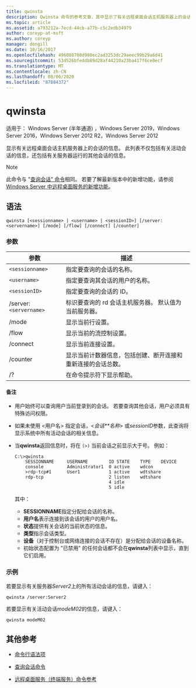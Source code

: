 ```yaml
---
title: qwinsta
description: Qwinsta 命令的参考文章，其中显示了有关远程桌面会话主机服务器上的会话的信息。
ms.topic: article
ms.assetid: a793212a-7ecd-44cb-a77b-c5c2edb34979
author: coreyp-at-msft
ms.author: coreyp
manager: dongill
ms.date: 10/16/2017
ms.openlocfilehash: 496088708d980ec2ad3253dc29aeec99b29a6d41
ms.sourcegitcommit: 53d526bfeddb89d28af44210a23ba417f6ce0ecf
ms.translationtype: MT
ms.contentlocale: zh-CN
ms.lasthandoff: 08/06/2020
ms.locfileid: "87884372"
---
```

# <a name="qwinsta"></a>qwinsta

适用于： Windows Server (半年通道) ，Windows Server 2019，Windows Server 2016，Windows Server 2012 R2，Windows Server 2012

显示有关远程桌面会话主机服务器上的会话的信息。 此列表不仅包括有关活动会话的信息，还包括有关服务器运行的其他会话的信息。

> [!NOTE]
> 此命令与 "[查询会话" 命令](query-session.md)相同。 若要了解最新版本中的新增功能，请参阅[Windows Server 中远程桌面服务的新增功能](/previous-versions/windows/it-pro/windows-server-2012-r2-and-2012/dn283323(v=ws.11))。

## <a name="syntax"></a>语法

```
qwinsta [<sessionname> | <username> | <sessionID>] [/server:<servername>] [/mode] [/flow] [/connect] [/counter]
```

### <a name="parameters"></a>参数

| 参数 | 描述 |
|--|--|
| `<sessionname>` | 指定要查询的会话的名称。 |
| `<username>` | 指定要查询其会话的用户的名称。 |
| `<sessionID>` | 指定要查询的会话的 ID。 |
| /server:`<servername>` | 标识要查询的 rd 会话主机服务器。 默认值为当前服务器。 |
| /mode | 显示当前行设置。 |
| /flow | 显示当前的流控制设置。 |
| /connect | 显示当前连接设置。 |
| /counter | 显示当前计数器信息，包括创建、断开连接和重新连接的会话总数。 |
| /? | 在命令提示符下显示帮助。 |

#### <a name="remarks"></a>备注

- 用户始终可以查询用户当前登录到的会话。 若要查询其他会话，用户必须具有特殊访问权限。

- 如果未使用 <用户名> 指定会话，<*会话**名称*> 或*sessionID*参数，此查询将显示系统中所有活动会话的相关信息。

- 当**qwinsta**返回信息时，将在 `(>)` 当前会话之前显示大于号。 例如：

    ```
    C:\>qwinsta
        SESSIONNAME     USERNAME        ID STATE    TYPE    DEVICE
        console         Administrator1  0 active    wdcon
        >rdp-tcp#1      User1           1 active    wdtshare
        rdp-tcp                         2 listen    wdtshare
                                        4 idle
                                        5 idle
    ```

    其中：
  - **SESSIONNAME**指定分配给会话的名称。
  - **用户名**表示连接到该会话的用户的用户名。
  - **状态**提供有关会话的当前状态的信息。
  - **类型**指示会话类型。
  - **设备**（对于控制台或网络连接的会话不存在）是分配给会话的设备名称。
  - 初始状态配置为 "已禁用" 的任何会话都不会在**qwinsta**列表中显示，直到它们启用。

### <a name="examples"></a>示例

若要显示有关服务器*Server2*上的所有活动会话的信息，请键入：

```
qwinsta /server:Server2
```

若要显示有关活动会话*modeM02*的信息，请键入：

```
qwinsta modeM02
```

## <a name="additional-references"></a>其他参考

- [命令行语法项](command-line-syntax-key.md)

- [查询会话命令](query-session.md)

- [远程桌面服务（终端服务）命令参考](remote-desktop-services-terminal-services-command-reference.md)
